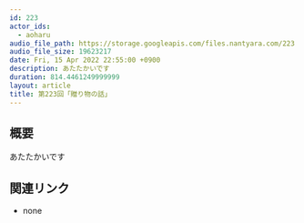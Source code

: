 ```yaml
---
id: 223
actor_ids:
  - aoharu
audio_file_path: https://storage.googleapis.com/files.nantyara.com/223.mp3
audio_file_size: 19623217
date: Fri, 15 Apr 2022 22:55:00 +0900
description: あたたかいです
duration: 814.4461249999999
layout: article
title: 第223回「贈り物の話」
---
```

## 概要

あたたかいです

## 関連リンク

* none
